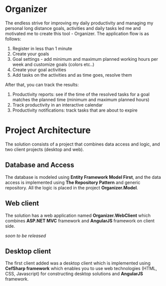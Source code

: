 # Organizer

The endless strive for improving my daily productivity and managing my personal long distance goals, activities and daily tasks led me and  motivated me to create this tool - Organizer.
The application flow is as follows:
1. Register in less than 1 minute
2. Create your goals
3. Goal settings - add minimum and maximum planned working hours per week and customize goals (colors etc..)
4. Create your goal activities
5. Add tasks on the activities and as time goes, resolve them

After that, you can track the results:
1. Productivity reports: see if the time of the resolved tasks for a goal matches the planned time (minimum and maximum planned hours)
2. Track productivity in an interactive calendar
3. Productivity notifications: track tasks that are about to expire


# Project Architecture

The solution consists of a project that combines data access and logic, and two client projects (desktop and web).

## Database and Access

The database is modeled using **Entity Framework Model First**, and the data access is implemented using **The Repository Pattern** and generic repository. All the logic is placed in the project **Organizer.Model**.

## Web client

The solution has a web application named **Organizer.WebClient** which combines **ASP.NET MVC** framework and **AngularJS** framework on client side.

*soon to be released*

## Desktop client

The first client added was a desktop client which is implemented using **CefSharp framework** which enables you to use web technologies (HTML, CSS, Javascript) for constructing desktop solutions and **AngularJS** framework.
